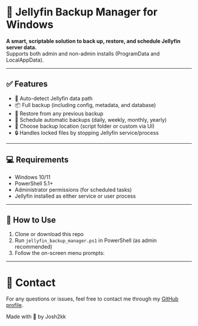 # 🎥 Jellyfin Backup Manager for Windows

**A smart, scriptable solution to back up, restore, and schedule Jellyfin server data.**  
Supports both admin and non-admin installs (ProgramData and LocalAppData).

---

## ✅ Features

- 🧠 Auto-detect Jellyfin data path
- 📦 Full backup (including config, metadata, and database)
- 🔄 Restore from any previous backup
- 📅 Schedule automatic backups (daily, weekly, monthly, yearly)
- 📂 Choose backup location (script folder or custom via UI)
- 🔒 Handles locked files by stopping Jellyfin service/process

---

## 💻 Requirements

- Windows 10/11
- PowerShell 5.1+
- Administrator permissions (for scheduled tasks)
- Jellyfin installed as either service or user process

---

## 🚀 How to Use

1. Clone or download this repo
2. Run `jellyfin_backup_manager.ps1` in PowerShell (as admin recommended)
3. Follow the on-screen menu prompts:

---

# 💬 Contact

For any questions or issues, feel free to contact me through my [GitHub profile](https://github.com/josh2kk/).


Made with 💙 by Josh2kk
